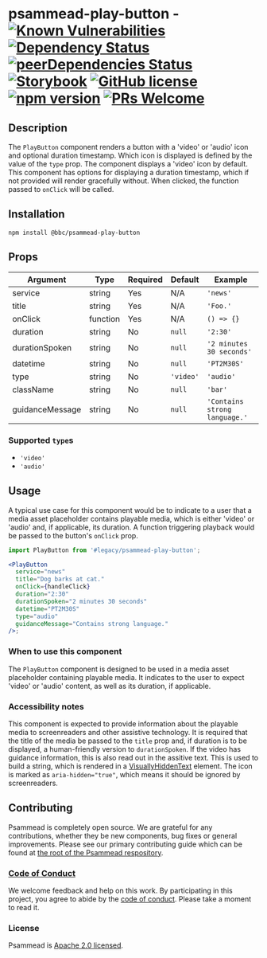 # psammead-play-button - [![Known Vulnerabilities](https://snyk.io/test/github/bbc/psammead/badge.svg?targetFile=packages%2Fcomponents%2Fpsammead-play-button%2Fpackage.json)](https://snyk.io/test/github/bbc/psammead?targetFile=packages%2Fcomponents%2Fpsammead-play-button%2Fpackage.json) [![Dependency Status](https://david-dm.org/bbc/psammead.svg?path=packages/components/psammead-play-button)](https://david-dm.org/bbc/psammead?path=packages/components/psammead-play-button) [![peerDependencies Status](https://david-dm.org/bbc/psammead/peer-status.svg?path=packages/components/psammead-play-button)](https://david-dm.org/bbc/psammead?path=packages/components/psammead-play-button&type=peer) [![Storybook](https://raw.githubusercontent.com/storybooks/play-button/master/badge/badge-storybook.svg?sanitize=true)](https://bbc.github.io/psammead/?path=/story/play-button--default) [![GitHub license](https://img.shields.io/badge/license-Apache%202.0-blue.svg)](https://github.com/bbc/psammead/blob/latest/LICENSE) [![npm version](https://img.shields.io/npm/v/@bbc/psammead-play-button.svg)](https://www.npmjs.com/package/@bbc/psammead-play-button) [![PRs Welcome](https://img.shields.io/badge/PRs-welcome-brightgreen.svg)](https://github.com/bbc/psammead/blob/latest/CONTRIBUTING.md)

## Description

The `PlayButton` component renders a button with a 'video' or 'audio' icon and optional duration timestamp. Which icon is displayed is defined by the value of the `type` prop. The component displays a 'video' icon by default. This component has options for displaying a duration timestamp, which if not provided will render gracefully without. When clicked, the function passed to `onClick` will be called.

## Installation

`npm install @bbc/psammead-play-button`

## Props

<!-- prettier-ignore -->
| Argument       | Type      | Required | Default   | Example                  |
| -------------- | --------- | -------- | --------- | ------------------------ |
| service        | string    | Yes      | N/A       | `'news'`                 |
| title          | string    | Yes      | N/A       | `'Foo.'`                 |
| onClick        | function  | Yes      | N/A       | `() => {}`               |
| duration       | string    | No       | `null`    | `'2:30'`                 |
| durationSpoken | string    | No       | `null`    | `'2 minutes 30 seconds'` |
| datetime       | string    | No       | `null`    | `'PT2M30S'`              |
| type           | string    | No       | `'video'` | `'audio'`                |
| className      | string    | No       | `null`    | `'bar'`                  |
| guidanceMessage| string    | No       | `null`    | `'Contains strong language.'`|

### Supported `type`s

<!-- prettier-ignore -->
- `'video'`
- `'audio'`

## Usage

A typical use case for this component would be to indicate to a user that a media asset placeholder contains playable media, which is either 'video' or 'audio' and, if applicable, its duration. A function triggering playback would be passed to the button's `onClick` prop.

```jsx
import PlayButton from '#legacy/psammead-play-button';

<PlayButton
  service="news"
  title="Dog barks at cat."
  onClick={handleClick}
  duration="2:30"
  durationSpoken="2 minutes 30 seconds"
  datetime="PT2M30S"
  type="audio"
  guidanceMessage="Contains strong language."
/>;
```

### When to use this component

The `PlayButton` component is designed to be used in a media asset placeholder containing playable media. It indicates to the user to expect 'video' or 'audio' content, as well as its duration, if applicable.

<!-- ### When not to use this component -->

### Accessibility notes

This component is expected to provide information about the playable media to screenreaders and other assistive technology. It is required that the title of the media be passed to the `title` prop and, if duration is to be displayed, a human-friendly version to `durationSpoken`. If the video has guidance information, this is also read out in the assitive text. This is used to build a string, which is rendered in a [VisuallyHiddenText](https://github.com/bbc/psammead/tree/latest/packages/components/psammead-visually-hidden-text) element. The icon is marked as `aria-hidden="true"`, which means it should be ignored by screenreaders.

<!-- ## Roadmap -->

## Contributing

Psammead is completely open source. We are grateful for any contributions, whether they be new components, bug fixes or general improvements. Please see our primary contributing guide which can be found at [the root of the Psammead respository](https://github.com/bbc/psammead/blob/latest/CONTRIBUTING.md).

### [Code of Conduct](https://github.com/bbc/psammead/blob/latest/CODE_OF_CONDUCT.md)

We welcome feedback and help on this work. By participating in this project, you agree to abide by the [code of conduct](https://github.com/bbc/psammead/blob/latest/CODE_OF_CONDUCT.md). Please take a moment to read it.

### License

Psammead is [Apache 2.0 licensed](https://github.com/bbc/psammead/blob/latest/LICENSE).
